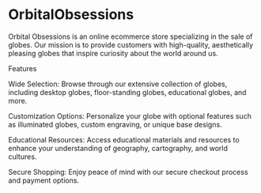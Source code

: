 # OrbitalObsessions

Orbital Obsessions is an online ecommerce store specializing in the sale of globes. Our mission is to provide customers with high-quality, aesthetically pleasing globes that inspire curiosity about the world around us.

Features

Wide Selection: Browse through our extensive collection of globes, including desktop globes, floor-standing globes, educational globes, and more.

Customization Options: Personalize your globe with optional features such as illuminated globes, custom engraving, or unique base designs.

Educational Resources: Access educational materials and resources to enhance your understanding of geography, cartography, and world cultures.

Secure Shopping: Enjoy peace of mind with our secure checkout process and payment options.
